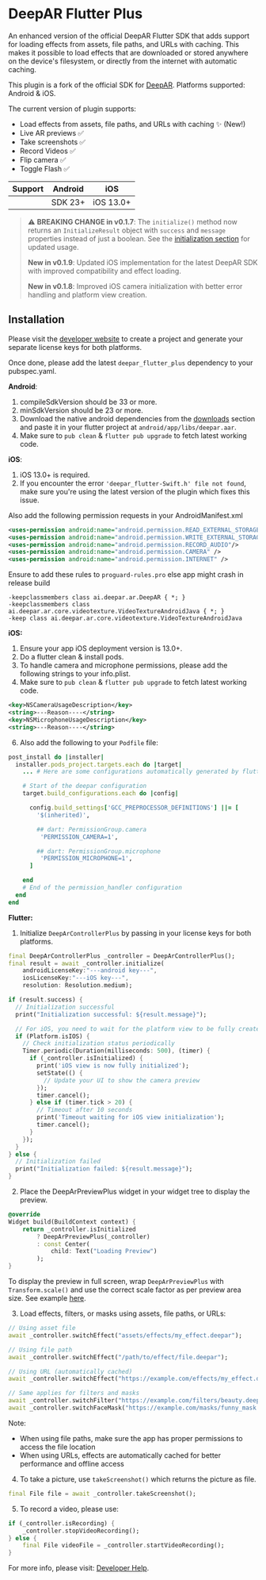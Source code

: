 # DeepAR Flutter Plus

An enhanced version of the official DeepAR Flutter SDK that adds support for loading effects from assets, file paths, and URLs with caching. This makes it possible to load effects that are downloaded or stored anywhere on the device's filesystem, or directly from the internet with automatic caching.

This plugin is a fork of the official SDK for [DeepAR](https://pub.dev/packages/deepar_flutter). Platforms supported: Android & iOS.

The current version of plugin supports:
- Load effects from assets, file paths, and URLs with caching ✨ (New!)
- Live AR previews ✅
- Take screenshots ✅
- Record Videos ✅
- Flip camera ✅
- Toggle Flash ✅

| Support |Android  | iOS|
|--|--|--|
|  |SDK 23+  |  iOS 13.0+|

> ⚠️ **BREAKING CHANGE in v0.1.7**: The `initialize()` method now returns an `InitializeResult` object with `success` and `message` properties instead of just a boolean. See the [initialization section](#flutter) for updated usage.
>
> **New in v0.1.9**: Updated iOS implementation for the latest DeepAR SDK with improved compatibility and effect loading.
>
> **New in v0.1.8**: Improved iOS camera initialization with better error handling and platform view creation.

## Installation
Please visit the [developer website](https://developer.deepar.ai) to create a project and generate your separate license keys for both platforms.

Once done, please add the latest `deepar_flutter_plus` dependency to your pubspec.yaml.

**Android**:
 1. compileSdkVersion should be 33 or more.
 2. minSdkVersion should be 23 or more.
 3. Download the native android dependencies from the [downloads](https://developer.deepar.ai/downloads) section and paste it in your flutter project at `android/app/libs/deepar.aar`.
 4. Make sure to `pub clean` & `flutter pub upgrade` to fetch latest working code.

**iOS**:
 1. iOS 13.0+ is required.
 2. If you encounter the error `'deepar_flutter-Swift.h' file not found`, make sure you're using the latest version of the plugin which fixes this issue.

Also add the following permission requests in your AndroidManifest.xml
```xml
<uses-permission android:name="android.permission.READ_EXTERNAL_STORAGE"  />
<uses-permission android:name="android.permission.WRITE_EXTERNAL_STORAGE"/>
<uses-permission android:name="android.permission.RECORD_AUDIO"/>
<uses-permission android:name="android.permission.CAMERA" />
<uses-permission android:name="android.permission.INTERNET" />
```

Ensure to add these rules to `proguard-rules.pro` else app might crash in release build
```
-keepclassmembers class ai.deepar.ar.DeepAR { *; }
-keepclassmembers class ai.deepar.ar.core.videotexture.VideoTextureAndroidJava { *; }
-keep class ai.deepar.ar.core.videotexture.VideoTextureAndroidJava
```

**iOS:**
1. Ensure your app iOS deployment version is 13.0+.
2. Do a flutter clean & install pods.
3. To handle camera and microphone permissions, please add the following strings to your info.plist.
4. Make sure to `pub clean` & `flutter pub upgrade` to fetch latest working code.

```xml
<key>NSCameraUsageDescription</key>
<string>---Reason----</string>
<key>NSMicrophoneUsageDescription</key>
<string>---Reason----</string>
```
6. Also add the following to your `Podfile` file:
```ruby
post_install do |installer|
  installer.pods_project.targets.each do |target|
    ... # Here are some configurations automatically generated by flutter

    # Start of the deepar configuration
    target.build_configurations.each do |config|

      config.build_settings['GCC_PREPROCESSOR_DEFINITIONS'] ||= [
        '$(inherited)',

        ## dart: PermissionGroup.camera
         'PERMISSION_CAMERA=1',

        ## dart: PermissionGroup.microphone
         'PERMISSION_MICROPHONE=1',
      ]

    end
    # End of the permission_handler configuration
  end
end
```


<a name="flutter"></a>**Flutter:**

1. Initialize  `DeepArControllerPlus` by passing in your license keys for both platforms.
```dart
final DeepArControllerPlus _controller = DeepArControllerPlus();
final result = await _controller.initialize(
    androidLicenseKey:"---android key---",
    iosLicenseKey:"---iOS key---",
    resolution: Resolution.medium);

if (result.success) {
  // Initialization successful
  print("Initialization successful: ${result.message}");

  // For iOS, you need to wait for the platform view to be fully created
  if (Platform.isIOS) {
    // Check initialization status periodically
    Timer.periodic(Duration(milliseconds: 500), (timer) {
      if (_controller.isInitialized) {
        print('iOS view is now fully initialized');
        setState(() {
          // Update your UI to show the camera preview
        });
        timer.cancel();
      } else if (timer.tick > 20) {
        // Timeout after 10 seconds
        print('Timeout waiting for iOS view initialization');
        timer.cancel();
      }
    });
  }
} else {
  // Initialization failed
  print("Initialization failed: ${result.message}");
}
```

2. Place the DeepArPreviewPlus widget in your widget tree to display the preview.
```dart
@override
Widget build(BuildContext context) {
    return _controller.isInitialized
        ? DeepArPreviewPlus(_controller)
        : const Center(
            child: Text("Loading Preview")
        );
}
```

To display the preview in full screen, wrap `DeepArPreviewPlus` with `Transform.scale()` and use the correct scale factor as per preview area size. See example [here](https://github.com/Ifoegbu1/deepar-flutter-plus/blob/main/example/lib/main.dart).

3. Load effects, filters, or masks using assets, file paths, or URLs:

```dart
// Using asset file
await _controller.switchEffect("assets/effects/my_effect.deepar");

// Using file path
await _controller.switchEffect("/path/to/effect/file.deepar");

// Using URL (automatically cached)
await _controller.switchEffect("https://example.com/effects/my_effect.deepar");

// Same applies for filters and masks
await _controller.switchFilter("https://example.com/filters/beauty.deepar");
await _controller.switchFaceMask("https://example.com/masks/funny_mask.deepar");
```

Note:
- When using file paths, make sure the app has proper permissions to access the file location
- When using URLs, effects are automatically cached for better performance and offline access

4. To take a picture, use `takeScreenshot()` which returns the picture as file.
```dart
final File file = await _controller.takeScreenshot();
```

5. To record a video, please use:
```dart
if (_controller.isRecording) {
    _controller.stopVideoRecording();
} else {
    final File videoFile = _controller.startVideoRecording();
}
```

For more info, please visit: [Developer Help](https://help.deepar.ai/en/).
